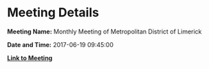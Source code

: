 # Meeting Details

**Meeting Name:** Monthly Meeting of Metropolitan District of Limerick

**Date and Time:** 2017-06-19 09:45:00

**[Link to Meeting](https://www.limerick.ie/council/whats-on/monthly-meeting-metropolitan-district-limerick-1)**
